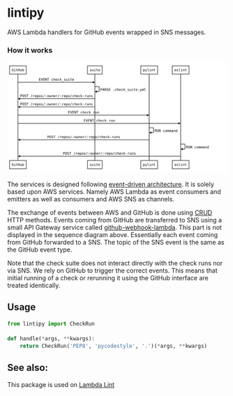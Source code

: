# lintipy

AWS Lambda handlers for GitHub events wrapped in SNS messages.

### How it works

![workflow](workflow.svg)

The services is designed following [event-driven architecture][EDA].
It is solely based upon AWS services. Namely AWS Lambda as event consumers and emitters as well as consumers and AWS SNS as channels.

The exchange of events between AWS and GitHub is done using [CRUD][CRUD] HTTP methods. Events coming from GitHub are transferred to SNS using a small API Gateway service called [github-webhook-lambda](https://github.com/LambdaLint/github-webhook-lambda). This part is not displayed in the sequence diagram above. Essentially each event coming from GitHub forwarded to a SNS. The topic of the SNS event is the same as the GitHub event type.

Note that the check suite does not interact directly with the check runs nor via SNS. We rely on GitHub to trigger the correct events. This means that initial running of a check or rerunning it using the GitHub interface are treated identically.

[EDA]: https://en.wikipedia.org/wiki/Event-driven_architecture
[CRUD]: https://en.wikipedia.org/wiki/Create,_read,_update_and_delete

## Usage

```python
from lintipy import CheckRun

def handle(*args, **kwargs):
    return CheckRun('PEP8', 'pycodestyle', '.')(*args, **kwargs)
```

## See also:

This package is used on [Lambda Lint](https://lambdalint.github.io)
